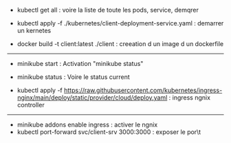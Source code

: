 - kubectl get all : voire la liste de toute les pods, service, demqrer 


-  kubectl apply -f ./kubernetes/client-deployment-service.yaml : demarrer un kernetes


- docker build -t client:latest ./client : creeation d un image d un dockerfile


---

- minikube start : Activation "minikube status"

- minikube status : Voire le status current 

- kubectl apply -f https://raw.githubusercontent.com/kubernetes/ingress-nginx/main/deploy/static/provider/cloud/deploy.yaml : ingress ngnix controller

---

- minikube addons enable ingress : activer le ngnix
- kubectl port-forward svc/client-srv 3000:3000 : exposer le por\t 